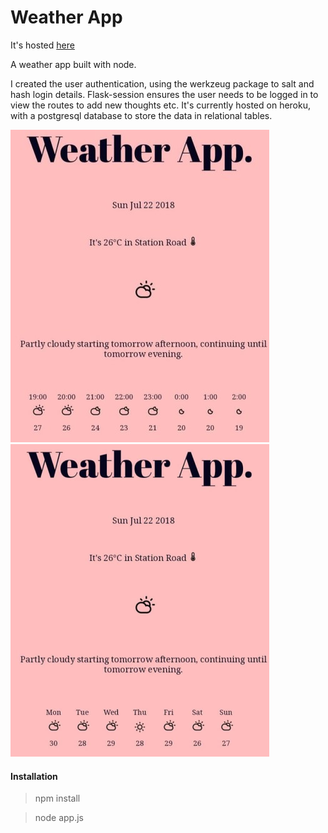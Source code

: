 Weather App
=================

It's hosted [here](https://kyriweather.herokuapp.com/)

A weather app built with node.

I created the user authentication, using the werkzeug package to salt and hash login details. Flask-session ensures the user needs to be logged in to view the routes to add new thoughts etc. It's currently hosted on heroku, with a postgresql database to store the data in relational tables.

![img1]       ![img2]

[img1]: https://github.com/ckpantelides/node-weather/blob/images/weather1.jpg
[img2]: https://github.com/ckpantelides/node-weather/blob/images/weather2.png

#### Installation

> npm install

> node app.js
